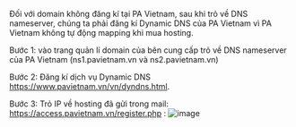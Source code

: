 Đối với domain không đăng kí tại PA Vietnam, sau khi trỏ về DNS nameserver, chúng ta phải đăng kí Dynamic DNS của PA Vietnam 
vì PA Vietnam không tự động mapping khi mua hosting.

Bước 1: vào trang quản lí domain của bên cung cấp trỏ về DNS nameserver của PA Vietnam (ns1.pavietnam.vn và ns2.pavietnam.vn)

Bước 2: Đăng kí dịch vụ Dynamic DNS  https://www.pavietnam.vn/vn/dyndns.html.

Bước 3: Trỏ IP về hosting đã gửi trong mail: https://access.pavietnam.vn/register.php :
![image](https://user-images.githubusercontent.com/10974517/64221295-8929b780-cef6-11e9-8916-a74e991bfa40.png)
